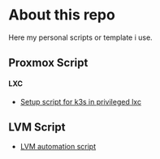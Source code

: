 # About this repo
Here my personal scripts or template i use.

## Proxmox Script

#### LXC
- [Setup script for k3s in privileged lxc](./proxmox/lxc/k3s-lxc.md)

## LVM Script

- [LVM automation script](./lvm/lvm-helper.md)